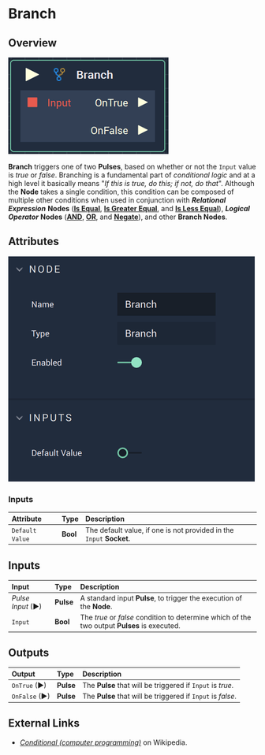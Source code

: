# Branch

## Overview

![The Branch Node.](../../.gitbook/assets/branchnode.png)

**Branch** triggers one of two **Pulses**, based on whether or not the `Input` value is _true_ or _false_. Branching is a fundamental part of _conditional logic_ and at a high level it basically means "_If this is true, do this; if not, do that_". Although the **Node** takes a single condition, this condition can be composed of multiple other conditions when used in conjunction with _**Relational Expression**_ **Nodes** \([**Is Equal**](is-equal.md), [**Is Greater Equal**](is-greater-equal.md), and [**Is Less Equal**](is-less-equal.md)\), _**Logical Operator**_ **Nodes** \([**AND**](../math/boolean/and.md), [**OR**](../math/boolean/or.md), and [**Negate**](../math/boolean/negate.md)\), and other **Branch Nodes**.

## Attributes


![The Branch Node Attributes.](../../.gitbook/assets/branchattributes.png)
### Inputs

| Attribute | Type | Description |
| :--- | :--- | :--- |
| `Default Value` | **Bool** | The default value, if one is not provided in the `Input` **Socket.** |

## Inputs

| Input | Type | Description |
| :--- | :--- | :--- |
| _Pulse Input_ \(►\) | **Pulse** | A standard input **Pulse**, to trigger the execution of the **Node**. |
| `Input` | **Bool** | The _true_ or _false_ condition to determine which of the two output **Pulses** is executed. |

## Outputs

| Output | Type | Description |
| :--- | :--- | :--- |
| `OnTrue` \(►\) | **Pulse** | The **Pulse** that will be triggered if `Input` is _true_. |
| `OnFalse` \(►\) | **Pulse** | The **Pulse** that will be triggered if `Input` is _false_. |

## External Links

* [_Conditional \(computer programming\)_](https://en.wikipedia.org/wiki/Conditional_%28computer_programming%29) on Wikipedia.

